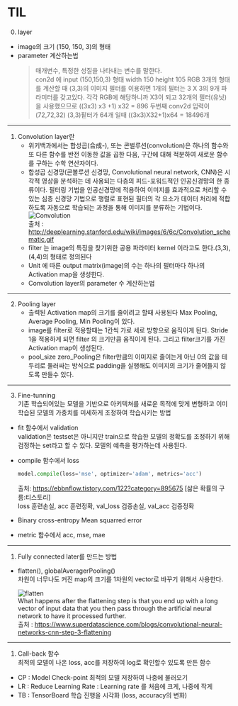 # TIL
0. layer
- image의 크기 (150, 150, 3)의 형태
- parameter 계산하는법
    > 매개변수, 특정한 성질을 나타내는 변수를 말한다.<br>
    > con2d 에 input (150,150,3) 형태 width 150 height 105 RGB 3개의 형태를 계산할 때 (3,3)의 이미지 필터를 이용하면 1개의 필터는 3 X 3의 9개 파라미터를 갖고있다. 각각 RGB에 해당하니까  X3이 되고 32개의 필터(유닛)을 사용했으므로 ((3x3) x3 +1) x32 = 896  두번째 conv2d 입력이 (72,72,32) (3,3)핕터가 64개 일때 ((3x3)X32+1)x64 = 18496개
---
1. Convolution layer란
    - 위키백과에서는 합성곱(合成-), 또는 콘벌루션(convolution)은 하나의 함수와 또 다른 함수를 반전 이동한 값을 곱한 다음, 구간에 대해 적분하여 새로운 함수를 구하는 수학 연산자이다. 
    - 합성곱 신경망(콘볼루션 신경망, Convolutional neural network, CNN)은 시각적 영상을 분석하는 데 사용되는 다층의 피드-포워드적인 인공신경망의 한 종류이다. 필터링 기법을 인공신경망에 적용하여 이미지를 효과적으로 처리할 수 있는 심층 신경망 기법으로 행렬로 표현된 필터의 각 요소가 데이터 처리에 적합하도록 자동으로 학습되는 과정을 통해 이미지를 분류하는 기법이다.
    ![Convolution](http://deeplearning.stanford.edu/wiki/images/6/6c/Convolution_schematic.gif)   
    출처 : http://deeplearning.stanford.edu/wiki/images/6/6c/Convolution_schematic.gif
   - filter 는 image의 특징을 찾기위한 공용 파라미터 kernel 이라고도 한다.(3,3),(4,4)의 형태로 정의된다
   - Unit 에 따른 output matrix(image)의 수는 하나의 필터마다 하나의 Activation map을 생성한다. 
   - Convolution layer의 parameter 수 계산하는법
---
2. Pooling layer
    - 출력된 Activation map의 크기를 줄이려고 할때 사용된다  Max Pooling, Average Pooling, Min Pooling이 있다.
    - image를 filter로 적용할때는 1칸씩 가로 세로 방향으로 움직이게 된다. Stride 1을 적용하게 되면 filter 의 크기만큼 움직이게 된다. 그리고 filter크기를 가진 Activation map이 생성된다.
    - pool_size zero_Pooling은 filter만큼의 이미지로 줄이는게 아닌 0의 값을 테두리로 둘러싸는 방식으로  padding을 실행해도 이미지의 크기가 줄어들지 않도록 만들수 있다. 
    
---
3. Fine-tunning<br>
    기존 학습되어있는 모델을 기반으로 아키텍쳐를 새로운 목적에 맞게 변형하고 이미 학습된 모델의 가중치를 미세하게 조정하여 학습시키는 방법
- fit 함수에서 validation<br>
    validation은 testset은 아니지만 train으로 학습한 모델의 정확도를 조정하기 위해 검정하는 set라고 할 수 있다. 모델의 예측을 평가하는데 사용된다.
- compile 함수에서 loss<br>
    ```python
    model.compile(loss='mse', optimizer='adam', metrics='acc')
    ```
    출처: https://ebbnflow.tistory.com/122?category=895675 [삶은 확률의 구름:티스토리]<br>
    loss 훈련손실, acc 훈련정확, val_loss 검증손실, val_acc 검증정확
    
- Binary cross-entropy Mean squarred error
- metric 함수에서 acc, mse, mae
---
1. Fully connected later를 만드는 방법
- flatten(), globalAveragerPooling()<br>
    차원이 너무나도 커진 map의 크기를 1차원의 vector로 바꾸기 위해서 사용한다.
    
    ![flatten](https://sds-platform-private.s3-us-east-2.amazonaws.com/uploads/73_blog_image_1.png)<br>
    What happens after the flattening step is that you end up with a long vector of input data that you then pass through the artificial neural network to have it processed further. <br>
    출처 : https://www.superdatascience.com/blogs/convolutional-neural-networks-cnn-step-3-flattening
---
1. Call-back 함수<br>
        최적의 모델이 나온 loss, acc를 저장하여 log로 확인할수 있도록 만든 함수
- CP : Model Check-point 최적의 모델 저장하여 나중에 불러오기
- LR : Reduce Learning Rate : Learning rate 를 처음에 크게, 나중에 작게
- TB : TensorBoard 학습 진행을 시각화 (loss, accuracy의 변화)